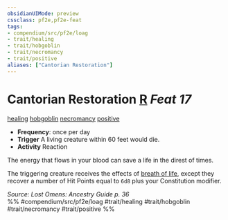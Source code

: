 ```yaml
---
obsidianUIMode: preview
cssclass: pf2e,pf2e-feat
tags:
- compendium/src/pf2e/loag
- trait/healing
- trait/hobgoblin
- trait/necromancy
- trait/positive
aliases: ["Cantorian Restoration"]
---
```

# Cantorian Restoration  [R](chapter-9-playing-the-game.md#Actions "Reaction") *Feat 17*  
[healing](healing.md "Healing Effect Trait")  [hobgoblin](hobgoblin-locg.md "Hobgoblin Ancestry & Heritage Trait")  [necromancy](necromancy.md "Necromancy School Trait")  [positive](positive.md "Positive Energy & Element Trait")  

- **Frequency**: once per day
- **Trigger** A living creature within 60 feet would die.
- **Activity** Reaction

The energy that flows in your blood can save a life in the direst of times.

The triggering creature receives the effects of [breath of life](breath-of-life.md), except they recover a number of Hit Points equal to `6d8` plus your Constitution modifier.

*Source: Lost Omens: Ancestry Guide p. 36*  
%% #compendium/src/pf2e/loag #trait/healing #trait/hobgoblin #trait/necromancy #trait/positive %%